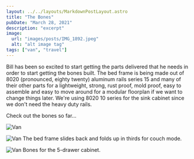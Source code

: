 ```yaml
---
layout: ../../layouts/MarkdownPostLayout.astro
title: "The Bones"
pubDate: "March 28, 2021"
description: "excerpt"
image:
  url: "images/posts/IMG_1892.jpeg"
  alt: "alt image tag"
tags: ["van", "travel"]
---
```


Bill has been so excited to start getting the parts delivered that he needs in order to start getting the bones built. The bed frame is being made out of 8020 (pronounced, eighty twenty) aluminum rails series 15 and many of their other parts for a lightweight, strong, rust proof, mold proof, easy to assemble and easy to move around for a modular floorplan if we want to change things later. We're using 8020 10 series for the sink cabinet since we don't need the heavy duty rails.

Check out the bones so far...

![Van](images/posts/IMG_1568-1.jpeg)

![Van](images/posts/IMG_0576.jpeg)
The bed frame slides back and folds up in thirds for couch mode.

![Van](images/posts/IMG_0564.jpeg)
Bones for the 5-drawer cabinet.

